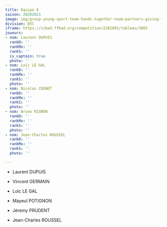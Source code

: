 ```yaml
---
title: Equipe 8
saison: 20202021
image: img/group-young-sport-team-hands-together-team-partners-giving-f-group-young-sport-team-hands-together-team-partners-giving-fist-129604322.jpg
division: D5C
iframe: https://icbad.ffbad.org/competition/2201895/tableau/3805
joueurs:
- nom: Laurent DUPUIS
  rankD: ''
  rankMx: ''
  rankS: ''
  is_captain: true
  photo: ''
- nom: Loïc LE GAL
  rankD: ''
  rankMx: ''
  rankS: ''
  photo: ''
- nom: Nicolas COGNET
  rankD: ''
  rankMx: ''
  rankS: ''
  photo: ''
- nom: Bruno RIGNON
  rankD: ''
  rankMx: ''
  rankS: ''
  photo: ''
- nom: Jean-Charles ROUSSEL
  rankD: ''
  rankMx: ''
  rankS: ''
  photo: ''

---
```

* Laurent DUPUIS


* Vincent GERMAIN


* Loïc LE GAL


* Mayeul POTIGNON


* Jéremy PRUDENT


* Jean-Charles ROUSSEL